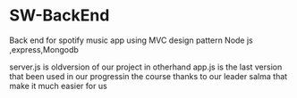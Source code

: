 # SW-BackEnd
Back end for spotify music app using MVC design pattern Node js ,express,Mongodb

server.js is oldversion of our project in otherhand app.js is the last version that been used in our progressin the course
thanks to our leader salma that make it much easier for us


